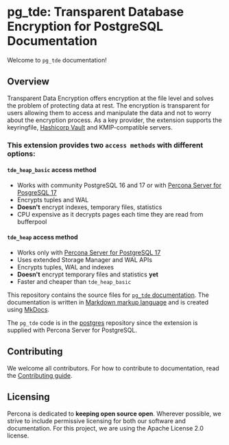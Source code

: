 # pg_tde: Transparent Database Encryption for PostgreSQL Documentation

Welcome to `pg_tde` documentation! 

## Overview

Transparent Data Encryption offers encryption at the file level and solves the problem of protecting data at rest. 
The encryption is transparent for users allowing them to access and manipulate the data and not to worry about the encryption process. 
As a key provider, the extension supports the keyringfile, [Hashicorp Vault](https://www.vaultproject.io/) and KMIP-compatible servers.

### This extension provides two `access methods` with different options:

#### `tde_heap_basic` access method
- Works with community PostgreSQL 16 and 17 or with [Percona Server for PosgreSQL 17](https://docs.percona.com/postgresql/17/postgresql-server.html)
- Encrypts tuples and WAL
- **Doesn't** encrypt indexes, temporary files, statistics
- CPU expensive as it decrypts pages each time they are read from bufferpool

#### `tde_heap` access method
- Works only with [Percona Server for PostgreSQL 17](https://docs.percona.com/postgresql/17/postgresql-server.html)
- Uses extended Storage Manager and WAL APIs
- Encrypts tuples, WAL and indexes
- **Doesn't** encrypt temporary files and statistics **yet**
- Faster and cheaper than `tde_heap_basic`

This repository contains the source files for [`pg_tde` documentation](https://docs.percona.com/pg-tde/index.html). 
The documentation is written in [Markdown markup language](https://www.markdownguide.org/) and is created using [MkDocs](https://www.mkdocs.org/).

The `pg_tde` code is in the [postgres](https://github.com/percona/postgres) repository since the extension is supplied with Percona Server for PostgreSQL.


## Contributing

We welcome all contributors. For how to contribute to documentation, read the [Contributing guide](https://github.com/percona/pgsm-docs/blob/main/CONTRIBUTING.md).
 
## Licensing

Percona is dedicated to **keeping open source open**. Wherever possible, we strive to include permissive licensing for both our software and documentation. For this project, we are using the Apache License 2.0 license. 
